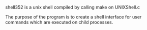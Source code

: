 shell352 is a unix shell compiled by calling make on UNIXShell.c

The purpose of the program is to create a shell interface for user commands
which are executed on child processes.
